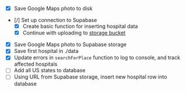 - [x] Save Google Maps photo to disk
- [/] Set up connection to Supabase
    - [x] Create basic function for inserting hospital data
    - [x] Continue with uploading to [storage bucket](https://supabase.github.io/storage/#/object/post_object__bucketName___wildcard_)
- [x] Save Google Maps photo to Supabase storage
- [x] Save first hospital in ./data
- [x] Update errors in `searchForPlace` function to log to console, and track affected hospitals
- [ ] Add all US states to database
- [ ] Using URL from Supabase storage, insert new hospital row into database
